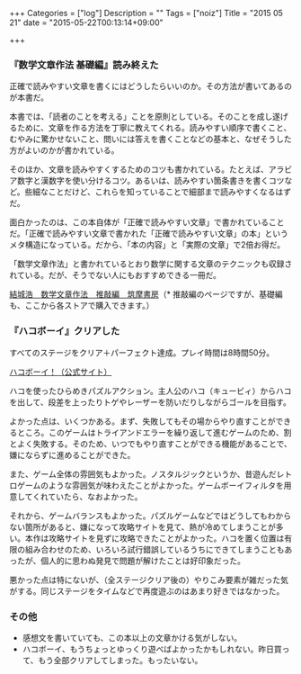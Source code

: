 +++
Categories = ["log"]
Description = ""
Tags = ["noiz"]
Title = "2015 05 21"
date = "2015-05-22T00:13:14+09:00"

+++

### 『数学文章作法 基礎編』読み終えた
正確で読みやすい文章を書くにはどうしたらいいのか。その方法が書いてあるのが本書だ。

本書では、「読者のことを考える」ことを原則としている。そのことを成し遂げるために、文章を作る方法を丁寧に教えてくれる。読みやすい順序で書くこと、むやみに驚かせないこと、問いには答えを書くことなどの基本と、なぜそうした方がよいのかが書かれている。

そのほか、文章を読みやすくするためのコツも書かれている。たとえば、アラビア数字と漢数字を使い分けるコツ。あるいは、読みやすい箇条書きを書くコツなど。些細なことだけど、これらを知っていることで細部まで読みやすくなるはずだ。

面白かったのは、この本自体が「正確で読みやすい文章」で書かれていることだ。「正確で読みやすい文章で書かれた「正確で読みやすい文章」の本」というメタ構造になっている。だから、「本の内容」と「実際の文章」で2倍お得だ。

「数学文章作法」と書かれているとおり数学に関する文章のテクニックも収録されている。だが、そうでない人にもおすすめできる一冊だ。

[結城浩　数学文章作法　推敲編　筑摩書房](https://www.chikumashobo.co.jp/special/yukihiroshi/)（* 推敲編のページですが、基礎編も、ここから各ストアで購入できます。）

### 『ハコボーイ』クリアした
すべてのステージをクリア＋パーフェクト達成。プレイ時間は8時間50分。

[ハコボーイ！（公式サイト）](http://www.nintendo.co.jp/3ds/eshop/jcpj/)

ハコを使ったひらめきパズルアクション。主人公のハコ（キュービィ）からハコを出して、段差を上ったりトゲやレーザーを防いだりしながらゴールを目指す。

よかった点は、いくつかある。まず、失敗してもその場からやり直すことができるところ。このゲームはトライアンドエラーを繰り返して進むゲームのため、割とよく失敗する。そのため、いつでもやり直すことができる機能があることで、嫌にならずに進めることができた。

また、ゲーム全体の雰囲気もよかった。ノスタルジックというか、昔遊んだレトロゲームのような雰囲気が味わえたことがよかった。ゲームボーイフィルタを用意してくれていたら、なおよかった。

それから、ゲームバランスもよかった。パズルゲームなどではどうしてもわからない箇所があると、嫌になって攻略サイトを見て、熱が冷めてしまうことが多い。本作は攻略サイトを見ずに攻略できたことがよかった。ハコを置く位置は有限の組み合わせのため、いろいろ試行錯誤しているうちにできてしまうこともあったが、個人的に思わぬ発見で問題が解けたことは好印象だった。

悪かった点は特にないが、（全ステージクリア後の）やりこみ要素が雑だった気がする。同じステージをタイムなどで再度遊ぶのはあまり好きではなかった。

### その他
* 感想文を書いていても、この本以上の文章かける気がしない。
* ハコボーイ、もうちょっとゆっくり遊べばよかったかもしれない。昨日買って、もう全部クリアしてしまった。もったいない。